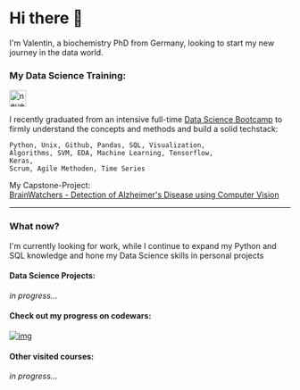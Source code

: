 # Hi there 👋

I'm Valentin, a biochemistry PhD from Germany, looking to start my new journey in the data world.

### My Data Science Training:

<img src="https://user-images.githubusercontent.com/107258267/194505587-01972277-b73e-46b7-ba09-a45092c1d7a6.png" alt="neuefische" width="30"/>  

I recently graduated from an intensive full-time [Data Science Bootcamp](https://www.neuefische.de/bootcamp/data-science#curriculum) to firmly understand the concepts and methods and build a solid techstack:

<code>Python, Unix, Github, Pandas, SQL, Visualization,</code>  
<code>Algorithms, SVM, EDA, Machine Learning, Tensorflow, Keras,</code>  
<code>Scrum, Agile Methoden, Time Series</code>

My Capstone-Project:  
[BrainWatchers - Detection of Alzheimer's Disease using Computer Vision](https://github.com/tamap94/ds-capstone-alzheimers-)

---

### What now?

I'm currently looking for work, while I continue to expand my Python and SQL knowledge and hone my Data Science skills in personal projects


#### Data Science Projects:  
*in progress...*
<!--
[Identifying the best predictors to create top-rated boardgames](https://github.com/ValleSoYeah/ds-boardgamegeek)
-->

#### Check out my progress on codewars:  
[![img](https://www.codewars.com/users/UndValleSoYeah/badges/small)](https://www.codewars.com/users/UndValleSoYeah)


#### Other visited courses:
*in progress...*
<!--
[Intro to Data Engineering](https://campus.datacamp.com/courses/understanding-data-engineering)
-->

<!--
**ValleSoYeah/ValleSoYeah** is a ✨ _special_ ✨ repository because its `README.md` (this file) appears on your GitHub profile.

Here are some ideas to get you started:

- 🔭 I’m currently working on ...
- 🌱 I’m currently learning ...
- 👯 I’m looking to collaborate on ...
- 🤔 I’m looking for help with ...
- 💬 Ask me about ...
- 📫 How to reach me: ...
- 😄 Pronouns: ...
- ⚡ Fun fact: ...
-->
